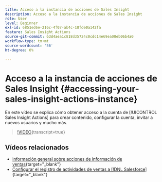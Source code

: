 ```yaml
---
title: Acceso a la instancia de acciones de Sales Insight
description: Acceso a la instancia de acciones de Sales Insight
role: User
level: Beginner
exl-id: 6851ed6e-216c-4f07-ab4c-18fde0a142fa
feature: Sales Insight Actions
source-git-commit: 63d4aea1c818d35724c0cdc14e69ea00eb06b4a0
workflow-type: tm+mt
source-wordcount: '56'
ht-degree: 0%

---
```


# Acceso a la instancia de acciones de Sales Insight {#accessing-your-sales-insight-actions-instance}

En este vídeo se explica cómo obtener acceso a la cuenta de [!UICONTROL Sales Insight Actions] para crear contenido, configurar la cuenta, invitar a nuevos usuarios y mucho más.

>[!VIDEO](https://video.tv.adobe.com/v/3441586/?quality=12&learn=on&captions=spa){transcript=true}

## Vídeos relacionados

* [Información general sobre acciones de información de ventas](/help/sales-insight-actions/sales-insight-actions-overview.md){target="_blank"}
* [Configurar el registro de actividades de ventas a [!DNL Salesforce]](/help/sales-insight-actions/configure-sales-activity-logging-to-salesforce.md){target="_blank"}

